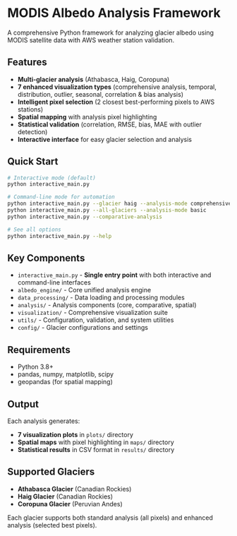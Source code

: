 # MODIS Albedo Analysis Framework

A comprehensive Python framework for analyzing glacier albedo using MODIS satellite data with AWS weather station validation.

## Features

- **Multi-glacier analysis** (Athabasca, Haig, Coropuna)
- **7 enhanced visualization types** (comprehensive analysis, temporal, distribution, outlier, seasonal, correlation & bias analysis)
- **Intelligent pixel selection** (2 closest best-performing pixels to AWS stations)
- **Spatial mapping** with analysis pixel highlighting
- **Statistical validation** (correlation, RMSE, bias, MAE with outlier detection)
- **Interactive interface** for easy glacier selection and analysis

## Quick Start

```bash
# Interactive mode (default)
python interactive_main.py

# Command-line mode for automation
python interactive_main.py --glacier haig --analysis-mode comprehensive --selected-pixels
python interactive_main.py --all-glaciers --analysis-mode basic
python interactive_main.py --comparative-analysis

# See all options
python interactive_main.py --help
```

## Key Components

- `interactive_main.py` - **Single entry point** with both interactive and command-line interfaces
- `albedo_engine/` - Core unified analysis engine
- `data_processing/` - Data loading and processing modules  
- `analysis/` - Analysis components (core, comparative, spatial)
- `visualization/` - Comprehensive visualization suite
- `utils/` - Configuration, validation, and system utilities
- `config/` - Glacier configurations and settings

## Requirements

- Python 3.8+
- pandas, numpy, matplotlib, scipy
- geopandas (for spatial mapping)

## Output

Each analysis generates:
- **7 visualization plots** in `plots/` directory
- **Spatial maps** with pixel highlighting in `maps/` directory  
- **Statistical results** in CSV format in `results/` directory

## Supported Glaciers

- **Athabasca Glacier** (Canadian Rockies)
- **Haig Glacier** (Canadian Rockies)
- **Coropuna Glacier** (Peruvian Andes)

Each glacier supports both standard analysis (all pixels) and enhanced analysis (selected best pixels).
